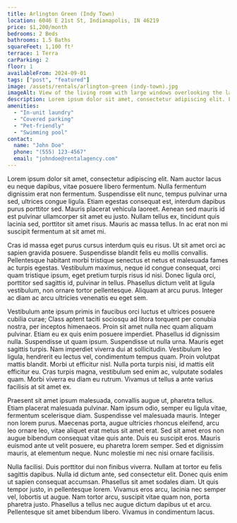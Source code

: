 ```yaml
---
title: Arlington Green (Indy Town)
location: 6046 E 21st St, Indianapolis, IN 46219
price: $1,200/month
bedrooms: 2 Beds
bathrooms: 1.5 Baths
squareFeet: 1,100 ft²
terrace: 1 Terra
carParking: 2
floor: 1
availableFrom: 2024-09-01
tags: ["post", "featured"]
image: /assets/rentals/arlington-green (indy-town).jpg
imageAlt: View of the living room with large windows overlooking the lake
description: Lorem ipsum dolor sit amet, consectetur adipiscing elit. Fusce ac turpis eu est molestie pharetra. Curabitur accumsan varius lectus et ultricies. Aliquam maximus metus enim, quis finibus lacus consequat et. Nulla vitae diam vel ante varius laoreet aliquam a dolor. Cras semper erat vitae elit faucibus finibus. Phasellus consequat, diam at porttitor dignissim, ante metus feugiat neque, eget accumsan tellus massa sed est. Aenean eget condimentum purus. Curabitur imperdiet arcu elit, id malesuada justo aliquam non. Curabitur ac nisi pretium, dictum dui non, dapibus elit. Donec molestie auctor tortor, quis interdum massa consectetur fermentum. Phasellus arcu velit, dapibus eu augue rhoncus, vehicula vulputate odio. Mauris a efficitur risus. Sed molestie ullamcorper suscipit. Vestibulum ante ipsum primis in faucibus orci luctus et ultrices posuere cubilia curae;
amenities: 
  - "In-unit laundry"
  - "Covered parking"
  - "Pet-friendly"
  - "Swimming pool"
contact: 
  name: "John Doe"
  phone: "(555) 123-4567"
  email: "johndoe@rentalagency.com"
---
```


Lorem ipsum dolor sit amet, consectetur adipiscing elit. Nam auctor lacus eu neque dapibus, vitae posuere libero fermentum. Nulla fermentum dignissim erat non fermentum. Suspendisse elit nunc, tempus pulvinar urna sed, ultrices congue ligula. Etiam egestas consequat est, interdum dapibus purus porttitor sed. Mauris placerat vehicula laoreet. Aenean sed mauris id est pulvinar ullamcorper sit amet eu justo. Nullam tellus ex, tincidunt quis lacinia sed, porttitor sit amet risus. Mauris ac massa tellus. In ac erat non mi suscipit fermentum at sit amet mi.

Cras id massa eget purus cursus interdum quis eu risus. Ut sit amet orci ac sapien gravida posuere. Suspendisse blandit felis eu mollis convallis. Pellentesque habitant morbi tristique senectus et netus et malesuada fames ac turpis egestas. Vestibulum maximus, neque id congue consequat, orci quam tristique ipsum, eget pretium turpis risus id nisi. Donec ligula orci, porttitor sed sagittis id, pulvinar in tellus. Phasellus dictum velit at ligula vestibulum, non ornare tortor pellentesque. Aliquam at arcu purus. Integer ac diam ac arcu ultricies venenatis eu eget sem.

Vestibulum ante ipsum primis in faucibus orci luctus et ultrices posuere cubilia curae; Class aptent taciti sociosqu ad litora torquent per conubia nostra, per inceptos himenaeos. Proin sit amet nulla nec quam aliquam pulvinar. Etiam eu ex quis enim posuere imperdiet. Phasellus id dignissim nulla. Suspendisse ut quam ipsum. Suspendisse ut nulla urna. Mauris eget sagittis turpis. Nam imperdiet viverra dui at sollicitudin. Vestibulum leo ligula, hendrerit eu lectus vel, condimentum tempus quam. Proin volutpat mattis blandit. Morbi ut efficitur nisl. Nulla porta turpis nisi, id mattis elit efficitur eu. Cras turpis magna, vestibulum sed enim ac, vulputate sodales quam. Morbi viverra eu diam eu rutrum. Vivamus ut tellus a ante varius facilisis at sit amet ex.

Praesent sit amet ipsum malesuada, convallis augue ut, pharetra tellus. Etiam placerat malesuada pulvinar. Nam ipsum odio, semper eu ligula vitae, fermentum scelerisque diam. Suspendisse vel malesuada mauris. Integer non lorem purus. Maecenas porta, augue ultricies rhoncus eleifend, arcu leo ornare leo, vitae aliquet erat metus sit amet erat. Sed sit amet eros non augue bibendum consequat vitae quis ante. Duis eu suscipit eros. Mauris euismod ante ut velit posuere, eu pharetra lorem semper. Sed et dignissim mauris, at elementum neque. Nunc molestie mi nec nisi ornare facilisis.

Nulla facilisi. Duis porttitor dui non finibus viverra. Nullam at tortor eu felis sagittis dapibus. Nulla id dictum ante, sed consectetur elit. Donec quis enim ut sapien consequat accumsan. Phasellus sit amet sodales diam. Ut quis tempor justo, in pellentesque lorem. Vivamus eros arcu, lacinia nec semper vel, lobortis ut augue. Nam tortor arcu, suscipit vitae quam non, porta pharetra justo. Phasellus a tellus nec augue dictum dapibus ut et arcu. Pellentesque sit amet bibendum libero. Vivamus in condimentum lacus.